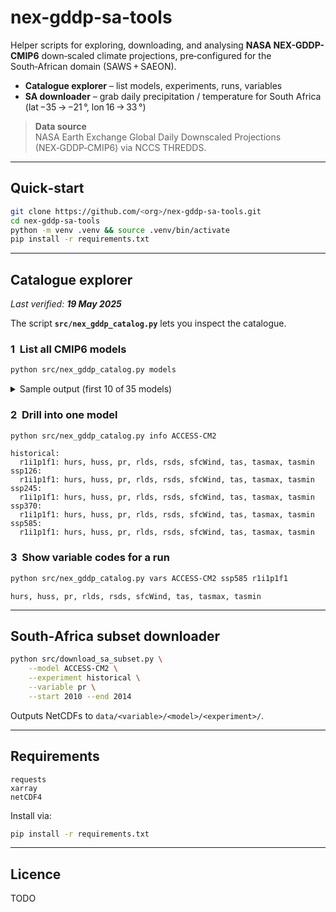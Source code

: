 # nex-gddp-sa-tools
Helper scripts for exploring, downloading, and analysing **NASA NEX-GDDP-CMIP6** down‑scaled climate projections, pre‑configured for the South‑African domain (SAWS + SAEON).

* **Catalogue explorer** – list models, experiments, runs, variables  
* **SA downloader** – grab daily precipitation / temperature for South Africa (lat −35 → −21 °, lon 16 → 33 °)

> **Data source**  
> NASA Earth Exchange Global Daily Downscaled Projections (NEX‑GDDP‑CMIP6) via NCCS THREDDS.

---

## Quick‑start

```bash
git clone https://github.com/<org>/nex-gddp-sa-tools.git
cd nex-gddp-sa-tools
python -m venv .venv && source .venv/bin/activate
pip install -r requirements.txt
```

---

## Catalogue explorer  
_Last verified: **19 May 2025**_

The script **`src/nex_gddp_catalog.py`** lets you inspect the catalogue.

### 1  List all CMIP6 models

```bash
python src/nex_gddp_catalog.py models
```

<details>
<summary>Sample output (first 10 of 35 models)</summary>

```
ACCESS-CM2
ACCESS-ESM1-5
BCC-CSM2-MR
CanESM5
CESM2
CESM2-WACCM
CMCC-CM2-SR5
CMCC-ESM2
CNRM-CM6-1
CNRM-ESM2-1
… (25 more)
```
</details>

### 2  Drill into one model

```bash
python src/nex_gddp_catalog.py info ACCESS-CM2
```

```
historical:
  r1i1p1f1: hurs, huss, pr, rlds, rsds, sfcWind, tas, tasmax, tasmin
ssp126:
  r1i1p1f1: hurs, huss, pr, rlds, rsds, sfcWind, tas, tasmax, tasmin
ssp245:
  r1i1p1f1: hurs, huss, pr, rlds, rsds, sfcWind, tas, tasmax, tasmin
ssp370:
  r1i1p1f1: hurs, huss, pr, rlds, rsds, sfcWind, tas, tasmax, tasmin
ssp585:
  r1i1p1f1: hurs, huss, pr, rlds, rsds, sfcWind, tas, tasmax, tasmin
```

### 3  Show variable codes for a run

```bash
python src/nex_gddp_catalog.py vars ACCESS-CM2 ssp585 r1i1p1f1
```

```
hurs, huss, pr, rlds, rsds, sfcWind, tas, tasmax, tasmin
```

---

## South‑Africa subset downloader

```bash
python src/download_sa_subset.py \
    --model ACCESS-CM2 \
    --experiment historical \
    --variable pr \
    --start 2010 --end 2014
```

Outputs NetCDFs to `data/<variable>/<model>/<experiment>/`.

---

## Requirements

```
requests
xarray
netCDF4
```

Install via:

```bash
pip install -r requirements.txt
```

---



## Licence

TODO
